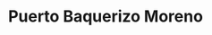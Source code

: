 ---
title: Puerto Baquerizo Moreno
url: /puerto-baquerizo-moreno/
latitude: -0.901
longitude: -89.611
---